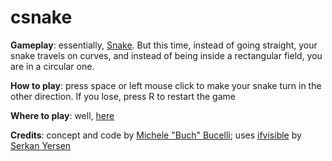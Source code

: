 # csnake

**Gameplay**: essentially, [Snake](https://it.wikipedia.org/wiki/Snake). But this
time, instead of going straight, your snake travels on curves, and instead of being
inside a rectangular field, you are in a circular one.

**How to play**: press space or left mouse click to make your snake turn in the other
direction. If you lose, press R to restart the game

**Where to play**: well, [here](https://michelebucelli.github.io/csnake)

**Credits**: concept and code by [Michele "Buch" Bucelli](https://github.com/michelebucelli); uses [ifvisible](https://github.com/serkanyersen/ifvisible.js/) by [Serkan Yersen](https://github.com/serkanyersen)

